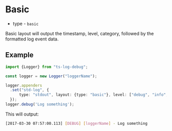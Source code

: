 # Basic

* type - `basic`

Basic layout will output the timestamp, level, category, followed by the formatted log event data.

## Example

```typescript
import {Logger} from "ts-log-debug";

const logger = new Logger("loggerName");

logger.appenders
  .set("std-log", {
      type: "stdout", layout: {type: "basic"}, level: ["debug", "info", "trace"]
  });
logger.debug('Log something');
```

This will output:

```bash
[2017-03-30 07:57:00.113] [DEBUG] [loggerName] - Log something
```
